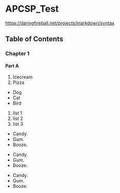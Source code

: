 # APCSP_Test

https://daringfireball.net/projects/markdown/syntax

## Table of Contents
### Chapter 1
#### Part A
<ol>
  <li>Icecream</li>
  <li>Pizza</li>
</ol>
<ul>
  <li>Dog</li>
  <li>Cat</li>
  <li>Bird</li>
</ul>

 1. list 1
 2. list 2
 3. list 3

*   Candy.
*   Gum.
*   Booze.

+   Candy.
+   Gum.
+   Booze.

-   Candy.
-   Gum.
-   Booze.
